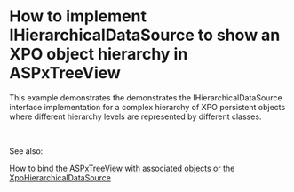 # How to implement IHierarchicalDataSource to show an XPO object hierarchy in ASPxTreeView


<p>This example demonstrates the demonstrates the IHierarchicalDataSource interface implementation for a complex hierarchy of XPO persistent objects where different hierarchy levels are represented by different classes.</p><br />
<p>See also:</p><p><a href="https://www.devexpress.com/Support/Center/p/E2875">How to bind the ASPxTreeView with associated objects or the XpoHierarchicalDataSource </a><u><br />
</u></p>

<br/>


